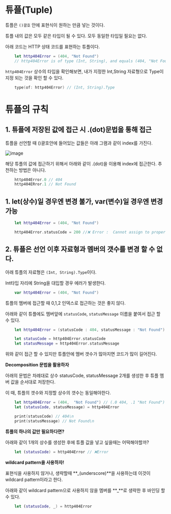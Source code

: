 # **튜플(Tuple)**

튜플은 `()괄호` 안에 표현식이 원하는 만큼 넣는 것이다.

튜플 내의 값은 모두 같은 타입이 될 수 있다. 모두 동일한 타입일 필요는 없다.

아래 코드는 HTTP 상태 코드를 표현하는 튜플이다.

```swift
    let http404Error = (404, "Not Found")
    // http404Error is of type (Int, String), and equals (404, "Not Found")
```

`http404Error` 상수의 타입을 확인해보면, 내가 지정한 Int,String 자료형으로 Type이 지정 되는 것을 확인 할 수 있다.

```swift
    type(of: http404Error) // (Int, String).Type
```

# **튜플의 규칙**

## 1. 튜플에 저장된 값에 접근 시 .(dot)문법을 통해 접근

튜플을 선언할 때 ()괄호안에 들어있는 값들은 아래 그램과 같이 index를 가진다.

 ![image](https://user-images.githubusercontent.com/69107255/134811702-f2ae8c9d-c33b-4739-9e9a-1b0a4a3b12fa.png)


해당 튜플의 값에 접근하기 위해서 아래와 같이 .(dot)을 이용해 index에 접근한다. 추천하는 방법은 아니다.

```swift
    http404Error.0 // 404
    http404ERror.1 // Not Found
```

## 1. let(상수)일 경우엔 변경 불가, var(변수)일 경우엔 변경 가능

```swift
    let http404Error = (404, "Not Found")

    http404Error.statusCode = 200 //❌ Error :  Cannot assign to property: 'http404Error' is a 'let' constant 속성에 할당할 수 없음: 'http404Error'는 'let' 상수입니다. 
```

## 2. 튜플은 선언 이후 자료형과 멤버의 갯수를 변경 할 수 없다.

아래 튜플의 자료형은 `(Int, String).Type`이다.

Int타입 자리에 String을 대입할 경우 에러가 발생한다.

```swift
    var http404Error = (404, "Not Found")
```


튜플의 멤버에 접근할 때 0,1,2 인덱스로 접근하는 것은 좋지 않다.

아래와 같이 튜플에도 멤버앞에 `statusCode`, `statusMessage` 이름을 붙여서 접근 할 수 있다.

```swift 
    let http404Error = (statusCode : 404, statusMessage : "Not Found")
```

```swift
    let statusCode = http404Error.statusCode
    let statusMessage = http404Error.statusMessage
```

위와 같이 접근 할 수 있지만 튜플안에 멤버 갯수가 많아지면 코드가 많이 길어진다.


**Decomposition 문법을 활용하자**

아래의 문법은 차례대로 상수 statusCode, statusMessage 2개를 생성한 후 튜플 멤버 값을 순서대로 저장한다.

이 때, 튜플의 갯수와 지정할 상수의 갯수는 동일해야한다.

```swift
    let http404Error = (404,  "Not Found") // (.0 404, .1 "Not Found")
    let (statusCode, statusMessage) = http404Error 

    print(statusCode) // 404\n
    print(statusMessage) // Not Found\n
```


**튜플의 하나의 값만 필요하다면?**

아래와 같이 1개의 상수를 생성한 후에 튜플 값을 넣고 싶을때는 어떡해야할까?

```swift
    let (statusCode) = http404Error // ❌Error
```

**wildcard pattern을 사용하자!**

표현식을 사용하지 않거나, 생략할때 **_(underscore)**을 사용하는데 이것이 wildcard pattern이라고 한다.

아래와 같이 wildcard pattern으로 사용하지 않을 멤버를 **_**로 생략한 후 바인딩 할 수 있다.

```swift
    let (statusCode, _) = http404Error
```